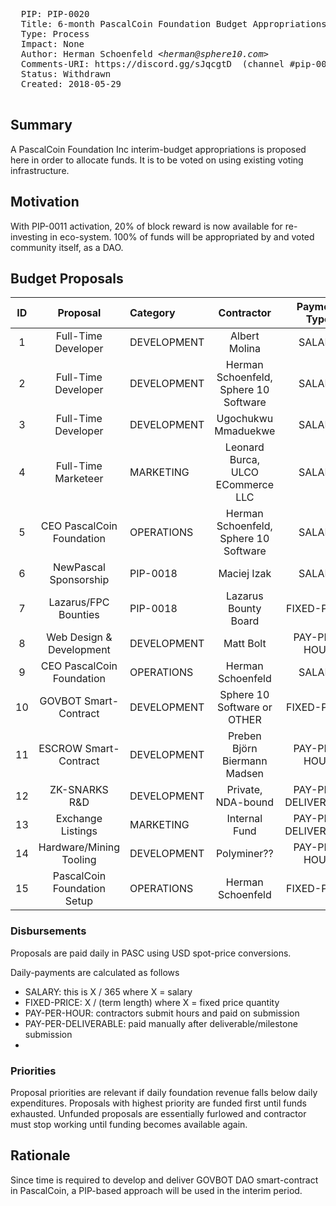 <pre>
  PIP: PIP-0020
  Title: 6-month PascalCoin Foundation Budget Appropriations
  Type: Process
  Impact: None
  Author: Herman Schoenfeld <i>&lt;herman@sphere10.com&gt;</i>
  Comments-URI: https://discord.gg/sJqcgtD  (channel #pip-0020)
  Status: Withdrawn
  Created: 2018-05-29
 </pre>
 
## Summary

A PascalCoin Foundation Inc interim-budget appropriations is proposed here in order to allocate funds. It is to be voted on using existing voting infrastructure.

## Motivation

With PIP-0011 activation, 20% of block reward is now available for re-investing in eco-system. 100% of funds will be appropriated by and voted community itself, as a DAO.
 
## Budget Proposals

| ID  | Proposal                   | Category       | Contractor                             | Payment Type        | Amount    | Account | PRIORITY |
| :-: | :------------------------: | :------------- | :------------------------------------: | :-----------------: | :-------: | :-----: | :------: |
| 1   | Full-Time Developer        | DEVELOPMENT    | Albert Molina                          | SALARY              | 150k p/a  |         | CRITICAL |
| 2   | Full-Time Developer        | DEVELOPMENT    | Herman Schoenfeld, Sphere 10 Software  | SALARY              | 100k p/a  | 4029-31 | CRITICAL |
| 3   | Full-Time Developer        | DEVELOPMENT    | Ugochukwu Mmaduekwe                    | SALARY              | 70k p/a   |         | CRITICAL |
| 4   | Full-Time Marketeer        | MARKETING      | Leonard Burca, ULCO ECommerce LLC      | SALARY              | 65k p/a   |         | CRITICAL |
| 5   | CEO PascalCoin Foundation  | OPERATIONS     | Herman Schoenfeld, Sphere 10 Software  | SALARY              | 30k p/a   |         | CRITICAL |
| 6   | NewPascal Sponsorship      | PIP-0018       | Maciej Izak                            | SALARY              | 70k p/a   |         | CRITICAL |
| 7   | Lazarus/FPC Bounties       | PIP-0018       | Lazarus Bounty Board                   | FIXED-PRICE         | 50k       |         | LOW      |
| 8   | Web Design & Development   | DEVELOPMENT    | Matt Bolt                              | PAY-PER-HOUR        | 50 p/h    |         | CRITICAL |
| 9   | CEO PascalCoin Foundation  | OPERATIONS     | Herman Schoenfeld                      | SALARY              | 20k p/a   | 4029-31 | HIGH     |
| 10  | GOVBOT Smart-Contract      | DEVELOPMENT    | Sphere 10 Software or OTHER            | FIXED-PRICE         | 50k       |         | HIGH     |
| 11  | ESCROW Smart-Contract      | DEVELOPMENT    | Preben Björn Biermann Madsen           | PAY-PER-HOUR        | 50 p/h    |         | HIGH     |
| 12  | ZK-SNARKS R&D              | DEVELOPMENT    | Private, NDA-bound                     | PAY-PER-DELIVERABLE | 40k       |         | LOW      |
| 13  | Exchange Listings          | MARKETING      | Internal Fund                          | PAY-PER-DELIVERABLE | 100k      |         | LOW      |
| 14  | Hardware/Mining Tooling    | DEVELOPMENT    | Polyminer??                            | PAY-PER-HOUR        | ??        |         | HIGH     |
| 15  | PascalCoin Foundation Setup| OPERATIONS     | Herman Schoenfeld                      | FIXED-PRICE         | 10k       | 4029-31 | LOW      |

### Disbursements

Proposals are paid daily in PASC using USD spot-price conversions.

Daily-payments are calculated as follows
- SALARY: this is X / 365  where X = salary
- FIXED-PRICE: X / (term length) where X = fixed price quantity
- PAY-PER-HOUR: contractors submit hours and paid on submission
- PAY-PER-DELIVERABLE: paid manually after deliverable/milestone submission
- 
### Priorities

Proposal priorities are relevant if daily foundation revenue falls below daily expenditures. Proposals with highest priority are funded first until funds exhausted.
Unfunded proposals are essentially furlowed and contractor must stop working until funding becomes available again.

## Rationale

Since time is required to develop and deliver GOVBOT DAO smart-contract in PascalCoin, a PIP-based approach will be used in the interim period.
